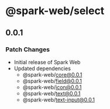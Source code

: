 # @spark-web/select

## 0.0.1

### Patch Changes

- Initial release of Spark Web
- Updated dependencies
  - @spark-web/core@0.0.1
  - @spark-web/field@0.0.1
  - @spark-web/icon@0.0.1
  - @spark-web/text@0.0.1
  - @spark-web/text-input@0.0.1
